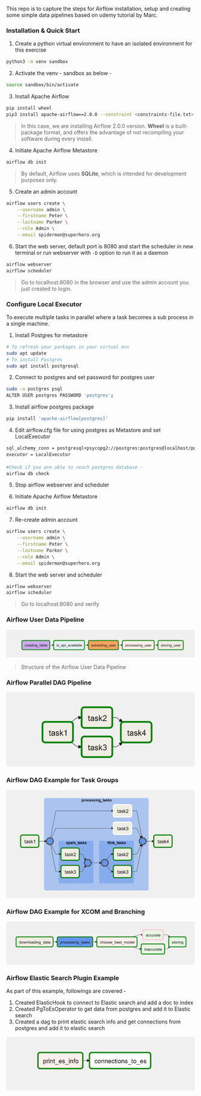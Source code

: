 This repo is to capture the steps for Airflow installation, setup and creating some simple data pipelines based on udemy tutorial by Marc.

### Installation & Quick Start 

1. Create a python virtual environment to have an isolated environment for this exercise
```sh
python3 -m venv sandbox
```
2. Activate the venv - sandbox as below -  
```sh
source sandbox/bin/activate
```
3. Install Apache Airflow   
```sh
pip install wheel
pip3 install apache-airflow==2.0.0 --constraint <constraints-file.txt>
```
> In this case, we are installing Airflow 2.0.0 version. 
> **Wheel** is a built-package format, and offers the advantage of not recompiling your software during every install.
 
4. Initiate Apache Airflow Metastore    
```sh
airflow db init
```
> By default, Airflow uses **SQLite**, which is intended for development purposes only.

5. Create an admin account
```sh
airflow users create \
    --username admin \
    --firstname Peter \
    --lastname Parker \
    --role Admin \
    --email spiderman@superhero.org
```
6. Start the web server, default port is 8080 and start the scheduler in new terminal or run webserver with `-D` option to run it as a daemon
```sh
airflow webserver
airflow scheduler
```
> Go to localhost:8080 in the browser and use the admin account you just created to login.

### Configure Local Executor 
To execute multiple tasks in parallel where a task becomes a sub process in a single machine.

1. Install Postgres for metastore
```sh
# To refresh your packages in your virtual env
sudo apt update
# To install Postgres
sudo apt install postgresql
```

2. Connect to postgres and set password for postgres user
```sh
sudo -u postgres psql
ALTER USER postgres PASSWORD 'postgres';
```

3. Install airflow postgres package
```sh
pip install 'apache-airflow[postgres]'
```

4. Edit airflow.cfg file for using postgres as Metastore and set LocalExecutor
```sh
sql_alchemy_conn = postgresql+psycopg2://postgres:postgres@localhost/postgres
executor = LocalExecutor

#Check if you are able to reach postgres database -
airflow db check
```

5. Stop airflow webserver and scheduler

6. Initiate Apache Airflow Metastore    
```sh
airflow db init
```

7. Re-create admin account
```sh
airflow users create \
    --username admin \
    --firstname Peter \
    --lastname Parker \
    --role Admin \
    --email spiderman@superhero.org
```
8. Start the web server and scheduler
```sh
airflow webserver
airflow scheduler
```
> Go to localhost:8080 and verify 

### Airflow User Data Pipeline

![dag](png/user_processing.PNG)
> Structure of the Airflow User Data Pipeline

### Airflow Parallel DAG Pipeline

![dag](png/parallel_dag.PNG)

### Airflow DAG Example for Task Groups

![dag](png/example_taskgroups.PNG)

### Airflow DAG Example for XCOM and Branching

![dag](png/xcom_dag.PNG)

### Airflow Elastic Search Plugin Example 
As part of this example, followings are covered - 
1. Created ElasticHook to connect to Elastic search and add a doc to index
2. Created PgToEsOperator to get data from postgres and add it to Elastic search
3. Created a dag to print elastic search info and get connections from postgres and add it to elastic search

![dag](png/elasticsearch_dag.PNG)
